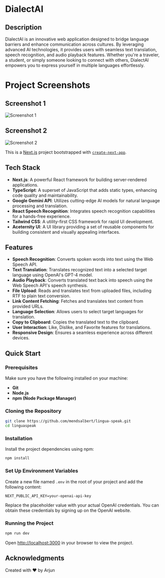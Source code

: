 # DialectAI

## Description
DialectAI is an innovative web application designed to bridge language barriers and enhance communication across cultures. By leveraging advanced AI technologies, it provides users with seamless text translation, speech recognition, and audio playback features. Whether you're a traveler, a student, or simply someone looking to connect with others, DialectAI empowers you to express yourself in multiple languages effortlessly.

# Project Screenshots

## Screenshot 1
![Screenshot 1](@image1.png)

## Screenshot 2
![Screenshot 2](@image2.png)

This is a [Next.js](https://nextjs.org/) project bootstrapped with [`create-next-app`](https://github.com/vercel/next.js/tree/canary/packages/create-next-app).

## Tech Stack
- **Next.js**: A powerful React framework for building server-rendered applications.
- **TypeScript**: A superset of JavaScript that adds static types, enhancing code quality and maintainability.
- **Google Gemini API**: Utilizes cutting-edge AI models for natural language processing and translation.
- **React Speech Recognition**: Integrates speech recognition capabilities for a hands-free experience.
- **Tailwind CSS**: A utility-first CSS framework for rapid UI development.
- **Aceternity UI**: A UI library providing a set of reusable components for building consistent and visually appealing interfaces.

## Features
- **Speech Recognition**: Converts spoken words into text using the Web Speech API.
- **Text Translation**: Translates recognized text into a selected target language using OpenAI's GPT-4 model.
- **Audio Playback**: Converts translated text back into speech using the Web Speech API's speech synthesis.
- **File Upload**: Reads and translates text from uploaded files, including RTF to plain text conversion.
- **Link Content Fetching**: Fetches and translates text content from provided URLs.
- **Language Selection**: Allows users to select target languages for translation.
- **Copy to Clipboard**: Copies the translated text to the clipboard.
- **User Interaction**: Like, Dislike, and Favorite features for translations.
- **Responsive Design**: Ensures a seamless experience across different devices.

## Quick Start

### Prerequisites
Make sure you have the following installed on your machine:
- **Git**
- **Node.js**
- **npm (Node Package Manager)**

### Cloning the Repository
```bash
git clone https://github.com/mendsalbert/lingua-speak.git
cd linguaspeak
```

### Installation
Install the project dependencies using npm:
```bash
npm install
```

### Set Up Environment Variables
Create a new file named `.env` in the root of your project and add the following content:
```
NEXT_PUBLIC_API_KEY=your-openai-api-key
```

Replace the placeholder value with your actual OpenAI credentials. You can obtain these credentials by signing up on the OpenAI website.

### Running the Project
```bash
npm run dev
```

Open [http://localhost:3000](http://localhost:3000) in your browser to view the project.

## Acknowledgments
Created with ❤️ by Arjun
